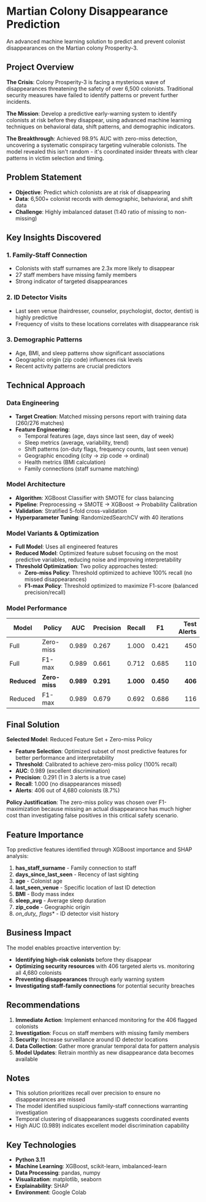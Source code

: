 # Martian Colony Disappearance Prediction

An advanced machine learning solution to predict and prevent colonist disappearances on the Martian colony Prosperity-3.

## Project Overview

**The Crisis**: Colony Prosperity-3 is facing a mysterious wave of disappearances threatening the safety of over 6,500 colonists. Traditional security measures have failed to identify patterns or prevent further incidents.

**The Mission**: Develop a predictive early-warning system to identify colonists at risk before they disappear, using advanced machine learning techniques on behavioral data, shift patterns, and demographic indicators.

**The Breakthrough**: Achieved 98.9% AUC with zero-miss detection, uncovering a systematic conspiracy targeting vulnerable colonists. The model revealed this isn't random - it's coordinated insider threats with clear patterns in victim selection and timing.

## Problem Statement

- **Objective**: Predict which colonists are at risk of disappearing
- **Data**: 6,500+ colonist records with demographic, behavioral, and shift data
- **Challenge**: Highly imbalanced dataset (1:40 ratio of missing to non-missing)

## Key Insights Discovered

### 1. **Family-Staff Connection** 
- Colonists with staff surnames are 2.3x more likely to disappear
- 27 staff members have missing family members
- Strong indicator of targeted disappearances

### 2. **ID Detector Visits** 
- Last seen venue (hairdresser, counselor, psychologist, doctor, dentist) is highly predictive
- Frequency of visits to these locations correlates with disappearance risk

### 3. **Demographic Patterns** 
- Age, BMI, and sleep patterns show significant associations
- Geographic origin (zip code) influences risk levels
- Recent activity patterns are crucial predictors

## Technical Approach

### Data Engineering
- **Target Creation**: Matched missing persons report with training data (260/276 matches)
- **Feature Engineering**: 
  - Temporal features (age, days since last seen, day of week)
  - Sleep metrics (average, variability, trend)
  - Shift patterns (on-duty flags, frequency counts, last seen venue)
  - Geographic encoding (city → zip code → ordinal)
  - Health metrics (BMI calculation)
  - Family connections (staff surname matching)

### Model Architecture
- **Algorithm**: XGBoost Classifier with SMOTE for class balancing
- **Pipeline**: Preprocessing → SMOTE → XGBoost → Probability Calibration
- **Validation**: Stratified 5-fold cross-validation
- **Hyperparameter Tuning**: RandomizedSearchCV with 40 iterations

### Model Variants & Optimization
- **Full Model**: Uses all engineered features
- **Reduced Model**: Optimized feature subset focusing on the most predictive variables, reducing noise and improving interpretability
- **Threshold Optimization**: Two policy approaches tested:
  - **Zero-miss Policy**: Threshold optimized to achieve 100% recall (no missed disappearances)
  - **F1-max Policy**: Threshold optimized to maximize F1-score (balanced precision/recall)

### Model Performance
| Model | Policy | AUC | Precision | Recall | F1 | Test Alerts |
|-------|--------|-----|-----------|--------|----|-----------:|
| Full | Zero-miss | 0.989 | 0.267 | 1.000 | 0.421 | 450 |
| Full | F1-max | 0.989 | 0.661 | 0.712 | 0.685 | 110 |
| **Reduced** | **Zero-miss** | **0.989** | **0.291** | **1.000** | **0.450** | **406** |
| Reduced | F1-max | 0.989 | 0.679 | 0.692 | 0.686 | 116 |

## Final Solution

**Selected Model**: Reduced Feature Set + Zero-miss Policy
- **Feature Selection**: Optimized subset of most predictive features for better performance and interpretability
- **Threshold**: Calibrated to achieve zero-miss policy (100% recall)
- **AUC**: 0.989 (excellent discrimination)
- **Precision**: 0.291 (1 in 3 alerts is a true case)
- **Recall**: 1.000 (no disappearances missed)
- **Alerts**: 406 out of 4,680 colonists (8.7%)

**Policy Justification**: The zero-miss policy was chosen over F1-maximization because missing an actual disappearance has much higher cost than investigating false positives in this critical safety scenario.

## Feature Importance

Top predictive features identified through XGBoost importance and SHAP analysis:
1. **has_staff_surname** - Family connection to staff
2. **days_since_last_seen** - Recency of last sighting
3. **age** - Colonist age
4. **last_seen_venue** - Specific location of last ID detection
5. **BMI** - Body mass index
6. **sleep_avg** - Average sleep duration
7. **zip_code** - Geographic origin
8. **on_duty_* flags** - ID detector visit history

## Business Impact

The model enables proactive intervention by:
- **Identifying high-risk colonists** before they disappear
- **Optimizing security resources** with 406 targeted alerts vs. monitoring all 4,680 colonists
- **Preventing disappearances** through early warning system
- **Investigating staff-family connections** for potential security breaches

## Recommendations

1. **Immediate Action**: Implement enhanced monitoring for the 406 flagged colonists
2. **Investigation**: Focus on staff members with missing family members
3. **Security**: Increase surveillance around ID detector locations
4. **Data Collection**: Gather more granular temporal data for pattern analysis
5. **Model Updates**: Retrain monthly as new disappearance data becomes available

## Notes

- This solution prioritizes recall over precision to ensure no disappearances are missed
- The model identified suspicious family-staff connections warranting investigation
- Temporal clustering of disappearances suggests coordinated events
- High AUC (0.989) indicates excellent model discrimination capability

## Key Technologies

- **Python 3.11**
- **Machine Learning**: XGBoost, scikit-learn, imbalanced-learn
- **Data Processing**: pandas, numpy
- **Visualization**: matplotlib, seaborn
- **Explainability**: SHAP
- **Environment**: Google Colab
